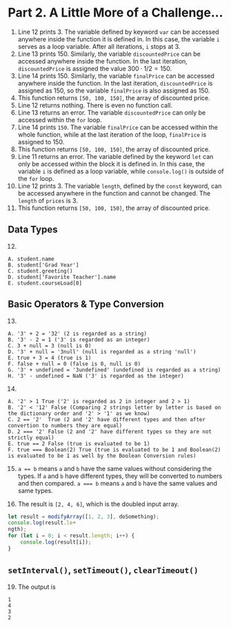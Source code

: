 # Part 2. A Little More of a Challenge...

1. Line 12 prints 3. The variable defined by keyword `var` can be accessed anywhere inside the function it is defined in. In this case, the variable `i` serves as a loop variable. After all iterations, `i` stops at 3. 
2. Line 13 prints 150. Similarly, the variable `discountedPrice` can be accessed anywhere inside the function. In the last iteration, `discountedPrice` is assigned the value $300 \cdot 1 / 2 = 150$. 
3. Line 14 prints 150. Similarly, the variable `finalPrice` can be accessed anywhere inside the function. In the last iteration, `discountedPrice` is assigned as 150, so the variable `finalPrice` is also assigned as 150. 
4. This function returns `[50, 100, 150]`, the array of discounted price. 
5. Line 12 returns nothing. There is even no function call. <!-- The variable defined by the keyword `let` can only be accessed within the block it is defined in. In this case, the variable `i` is defined as a loop variable, while `console.log()` is outside of the `for` loop.  -->
6. Line 13 returns an error. The variable `discountedPrice` can only be accessed within the `for` loop. 
7. Line 14 prints `150`. The variable `finalPrice` can be accessed within the whole function, while at the last iteration of the loop, `finalPrice` is assigned to 150. 
8. This function returns `[50, 100, 150]`, the array of discounted price. 
9. Line 11 returns an error. The variable defined by the keyword `let` can only be accessed within the block it is defined in. In this case, the variable `i` is defined as a loop variable, while `console.log()` is outside of the `for` loop.
10. Line 12 prints 3. The variable `length`, defined by the `const` keyword, can be accessed anywhere in the function and cannot be changed. The `length` of `prices` is 3. 
11. This function returns `[50, 100, 150]`, the array of discounted price. 

## Data Types
12. 
```
A. student.name
B. student['Grad Year']
C. student.greeting()
D. student['Favorite Teacher'].name
E. student.courseLoad[0]
```

## Basic Operators & Type Conversion 

13. 
```
A. '3' + 2 = '32' (2 is regarded as a string)
B. '3' - 2 = 1 ('3' is regarded as an integer)
C. 3 + null = 3 (null is 0)
D. '3' + null = '3null' (null is regarded as a string 'null')
E. true + 3 = 4 (true is 1)
F. false + null = 0 (false is 0, null is 0)
G. '3' + undefined = '3undefined' (undefined is regarded as a string)
H. '3' - undefined = NaN ('3' is regarded as the integer)
```

14. 
```
A. '2' > 1 True ('2' is regarded as 2 in integer and 2 > 1)
B. '2' < '12' False (Comparing 2 strings letter by letter is based on the dictionary order and '2' > '1' as we know)
C. 2 == '2'  True (2 and '2' have different types and then after convertion to numbers they are equal)
D. 2 === '2' False (2 and '2' have different types so they are not strictly equal)
E. true == 2 False (true is evaluated to be 1)
F. true === Boolean(2) True (true is evaluated to be 1 and Boolean(2) is evaluated to be 1 as well by the Boolean Conversion rules)
```

15. `a == b` means `a` and `b` have the same values without considering the types. If `a` and `b` have different types, they will be converted to numbers and then compared. `a === b` means `a` and `b` have the same values and same types. 

17. The result is `[2, 4, 6]`, which is the doubled input array. 

```javascript
let result = modifyArray([1, 2, 3], doSomething);
console.log(result.le+
ngth);
for (let i = 0; i < result.length; i++) {
    console.log(result[i]);
}
```

## `setInterval()`, `setTimeout()`, `clearTimeout()`

19. The output is 
```
1
4
3
2
```